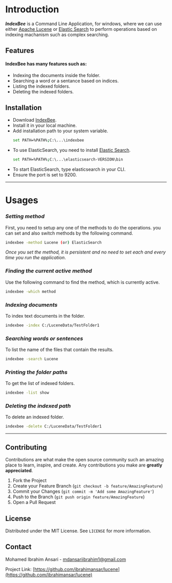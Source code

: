 # Introduction

___IndexBee___ is a Command Line Application, for windows, where we can use either [Apache Lucene](https://lucene.apache.org/) or [Elastic Search](https://www.elastic.co/) to perform operations based on indexing machanism such as complex searching. 

## Features

#### IndexBee has many features such as:
- Indexing the documents inside the folder.
- Searching a word or a sentance based on indices.
- Listing the indexed folders.
- Deleting the indexed folders.

## Installation

- Download [IndexBee](https://drive.google.com/file/d/1OYT2zk_PZBFCUMpTiTB8aynpxrps14Pr/view?usp=sharing).
- Install it in your local machine.
- Add installation path to your system variable.
  ```sh
  set PATH=%PATH%;C:\...\indexbee
  ```
- To use ElasticSearch, you need to install [Elastic Search](https://www.elastic.co/downloads/elasticsearch). 
    ```sh
  set PATH=%PATH%;C:\...\elasticsearch-VERSION\bin
  ```
- To start ElasticSearch, type elasticsearch in your CLI.
- Ensure the port is set to 9200.
---
# Usages

### *Setting method*
First, you need to setup any one of the methods to do the operations. you can set and also switch methods by the following command. 

```sh
indexbee -method Lucene (or) ElasticSearch
```

_Once you set the method, it is persistent and no need to set each and every time you run the application_.

### *Finding the current active method*
Use the following command to find the method, which is currently active. 

```sh
indexbee -which method
```

### *Indexing documents*
To index text documents in the folder.

```sh
indexbee -index C:/LuceneData/TestFolder1 
```


### *Searching words or sentences*
To list the name of the files that contain the results.

```sh
indexbee -search Lucene 
```


### *Printing the folder paths*
To get the list of indexed folders.

```sh
indexbee -list show 
```
### *Deleting the indexed path*
To delete an indexed folder.

```sh
indexbee -delete C:/LuceneData/TestFolder1
```
---

## Contributing

Contributions are what make the open source community such an amazing place to learn, inspire, and create. Any contributions you make are **greatly appreciated**.

1. Fork the Project
2. Create your Feature Branch (`git checkout -b feature/AmazingFeature`)
3. Commit your Changes (`git commit -m 'Add some AmazingFeature'`)
4. Push to the Branch (`git push origin feature/AmazingFeature`)
5. Open a Pull Request



<!-- LICENSE -->
## License

Distributed under the MIT License. See `LICENSE` for more information.



<!-- CONTACT -->
## Contact

Mohamed Ibrahim Ansari - mdansariibrahim1@gmail.com

Project Link: [https://github.com/ibrahimansar/lucene](https://github.com/ibrahimansar/lucene)

